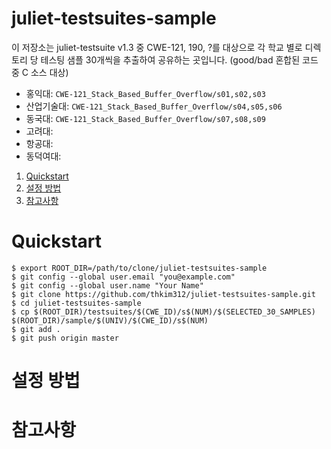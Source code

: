 juliet-testsuites-sample
===============================================================

이 저장소는 juliet-testsuite v1.3 중 CWE-121, 190, ?를 대상으로 각 학교 별로 디렉토리 당 테스팅 샘플 30개씩을 추출하여 공유하는 곳입니다. (good/bad 혼합된 코드 중 C 소스 대상)

* 홍익대: `CWE-121_Stack_Based_Buffer_Overflow/s01,s02,s03`
* 산업기술대: `CWE-121_Stack_Based_Buffer_Overflow/s04,s05,s06`
* 동국대: `CWE-121_Stack_Based_Buffer_Overflow/s07,s08,s09`
* 고려대: 
* 항공대: 
* 동덕여대: 

1. [Quickstart](#quickstart)
2. [설정 방법](#setting)
3. [참고사항](#ref)

# <a name="quickstart"></a>Quickstart

	$ export ROOT_DIR=/path/to/clone/juliet-testsuites-sample
	$ git config --global user.email "you@example.com"
	$ git config --global user.name "Your Name"
	$ git clone https://github.com/thkim312/juliet-testsuites-sample.git
	$ cd juliet-testsuites-sample
	$ cp $(ROOT_DIR)/testsuites/$(CWE_ID)/s$(NUM)/$(SELECTED_30_SAMPLES) $(ROOT_DIR)/sample/$(UNIV)/$(CWE_ID)/s$(NUM)
	$ git add .
	$ git push origin master
  
# <a name="setting"></a>설정 방법

# <a name="ref"></a>참고사항
